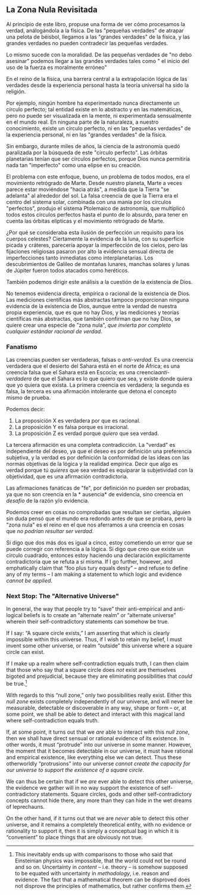 ## La Zona Nula Revisitada

Al principio de este libro, propuse una forma de ver cómo procesamos la verdad, análogándola a la física. De las "pequeñas verdades" de atrapar una pelota de béisbol, llegamos a las "grandes verdades" de la física, y las grandes verdades no pueden contradecir las pequeñas verdades.

Lo mismo sucede con la moralidad. De las pequeñas verdades de "no debo asesinar" podemos llegar a las grandes verdades tales como " el inicio del uso de la fuerza es moralmente erróneo"

En el reino de la física, una barrera central a la extrapolación lógica de las verdades desde la experiencia personal hasta la teoría universal ha sido la religión.

Por ejemplo, ningún hombre ha experimentado nunca directamente un círculo perfecto; tal entidad existe en lo abstracto y en las matemáticas, pero no puede ser visualizada en la mente, ni experimentada sensualmente en el mundo real. En ninguna parte de la naturaleza, a nuestro conocimiento, existe un círculo perfecto, ni en las "pequeñas verdades" de la experiencia personal, ni en las "grandes verdades" de la física.

Sin embargo, durante miles de años, la ciencia de la astronomía quedó paralizada por la búsqueda de este "círculo perfecto". Las órbitas planetarias tenían que ser círculos perfectos, porque Dios nunca permitiría nada tan "imperfecto" como una elipse en su creación.

El problema con este enfoque, bueno, un problema de todos modos, era el movimiento retrógrado de Marte. Desde nuestro planeta, Marte a veces parece estar moviéndose "hacia atrás", a medida que la Tierra "se adelanta" al alrededor del sol. La falsa creencia de que la Tierra era el centro del sistema solar, combinada con una manía por los círculos "perfectos", produjo el sistema Ptolemaico de astronomía, que multiplicó todos estos círculos perfectos hasta el punto de lo absurdo, para tener en cuenta las órbitas elípticas y el movimiento retrógrado de Marte.

¿Por qué se consideraba esta ilusión de perfección un requisito para los cuerpos celestes? Ciertamente la evidencia de la luna, con su superficie picada y cráteres, parecería apoyar la imperfección de los cielos, pero las fijaciones religiosas pasaron por alto la evidencia sensual directa de imperfecciones tanto inmediatas como interplanetarias. Los descubrimientos de Galileo de montañas lunares, manchas solares y lunas de Júpiter fueron todos atacados como heréticos.

También podemos dirigir este análisis a la cuestión de la existencia de Dios.

No tenemos evidencia directa, empírica o racional de la existencia de Dios. Las mediciones científicas más abstractas tampoco proporcionan ninguna evidencia de la existencia de Dios, aunque entre la verdad de nuestra propia experiencia, que es que no hay Dios, y las mediciones y teorías científicas más abstractas, que también confirman que no hay Dios, se quiere crear una especie de "zona nula", *que invierta por completo cualquier estándar racional de verdad*.

### Fanatismo

Las creencias pueden ser verdaderas, falsas o *anti-verdad*. Es una creencia verdadera que el desierto del Sahara está en el norte de África; es una creencia falsa que el Sahara está en Escocia; es una creencia*anti-verdadera* de que el Sahara es lo que quiero que sea, y existe donde quiera que yo quiera que exista. La primera creencia es verdadera; la segunda es falsa, la tercera es una afirmación intolerante que detona el concepto mismo de prueba.

Podemos decir:

1. La proposición X es verdadera por que es racional.
2. La proposición Y es falsa porque es irracional.
3. La proposición Z es verdad porque *quiero* que sea verdad.

La tercera afirmación es una completa contradicción. La "verdad" es independiente del deseo, ya que el deseo es por definición una preferencia subjetiva, y la verdad es por definición la conformidad de las ideas con las normas objetivas de la lógica y la realidad empírica. Decir que algo es verdad porque tú *quieres* que sea verdad es equiparar la subjetividad con la objetividad, que es una afirmación contradictoria.

Las afirmaciones fanáticas de "fe", por definición no pueden ser probadas, ya que no son creencia en la * ausencia* de evidencia, sino creencia en *desafío* de la razón y/o evidencia.

Podemos creer en cosas no comprobadas que resultan ser ciertas, alguien sin duda pensó que el mundo era redondo antes de que se probara, pero la "zona nula" es el reino en el que nos aferramos a una creencia en cosas que *no podrían resultar ser verdad*.

Si digo que dos más dos es igual a cinco, estoy cometiendo un error que se puede corregir con referencia a la lógica. Si digo que creo que existe un círculo cuadrado, entonces estoy haciendo una declaración explícitamente contradictoria que se refuta a sí misma. If I go further, however, and emphatically claim that “foo plus tury equals desty” – and refuse to define any of my terms – I am making a statement to which logic and evidence *cannot be applied*.

### Next Stop: The "Alternative Universe"

In general, the way that people try to “save” their anti-empirical and anti-logical beliefs is to create an “alternate realm” or “alternate universe” wherein their self-contradictory statements can somehow be true.

If I say: “A square circle exists,” I am asserting that which is clearly impossible within this universe. Thus, if I wish to retain my belief, I must invent some other universe, or realm “outside” this universe where a square circle can exist.

If I make up a realm where self-contradiction equals truth, I can then claim that those who say that a square circle does *not* exist are themselves bigoted and prejudicial, because they are eliminating possibilities that *could* be true.[^1]

With regards to this “null zone,” only two possibilities really exist. Either this *null zone* exists completely independently of our universe, and will never be measurable, detectable or discoverable in any way, shape or form – or, at some point, we shall be able to detect and interact with this magical land where self-contradiction equals truth.

If, at some point, it turns out that we *are* able to interact with this *null zone*, then we shall have direct sensual or rational evidence of its existence. In other words, it must “protrude” into our universe in some manner. However, the moment that it becomes detectable in our universe, it must have rational and empirical existence, like everything else we can detect. Thus these otherworldly “protrusions” into our universe *cannot create the capacity for our universe to support the existence of a square circle*.

We can thus be certain that if we *are* ever able to detect this other universe, the evidence we gather will in no way support the existence of self-contradictory statements. Square circles, gods and other self-contradictory concepts cannot hide there, any more than they can hide in the wet dreams of leprechauns.

On the other hand, if it turns out that we are *never* able to detect this other universe, and it remains a completely theoretical entity, with no evidence or rationality to support it, then it is simply a conceptual bag in which it is “convenient” to place things that are obviously not true.

[^1]: This inevitably ends up with comparisons to those who said that Einsteinian physics was impossible, that the world could not be round and so on. Uncertainty in *content* – i.e. theory – is somehow supposed to be equated with uncertainty in *methodology*, i.e. reason and evidence. The fact that a mathematical theorem can be disproved does not disprove the principles of mathematics, but rather confirms them.